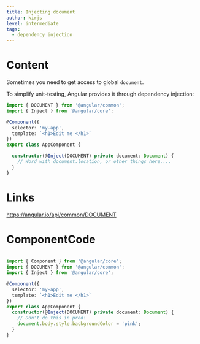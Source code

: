 ```yaml
---
title: Injecting document
author: kirjs
level: intermediate
tags:
  - dependency injection
---
```

# Content
Sometimes you need to get access to global `document`. 

To simplify unit-testing, Angular provides it through dependency injection:

```typescript
import { DOCUMENT } from '@angular/common';
import { Inject } from '@angular/core';

@Component({
  selector: 'my-app',
  template: `<h1>Edit me </h1>`
})
export class AppComponent {

  constructor(@Inject(DOCUMENT) private document: Document) {
    // Word with document.location, or other things here....
  }
}
```

# Links
https://angular.io/api/common/DOCUMENT

# ComponentCode
```typescript
  
import { Component } from '@angular/core';
import { DOCUMENT } from '@angular/common';
import { Inject } from '@angular/core';

@Component({
  selector: 'my-app',
  template: `<h1>Edit me </h1>`
})
export class AppComponent {
  constructor(@Inject(DOCUMENT) private document: Document) {
    // Don't do this in prod!
    document.body.style.backgroundColor = 'pink';
  }
}
```

